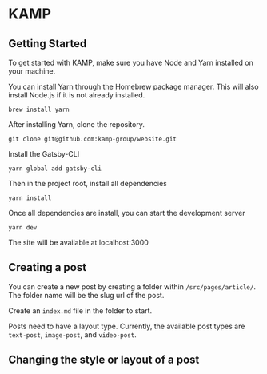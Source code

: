 # KAMP

## Getting Started

To get started with KAMP, make sure you have Node and Yarn installed on your machine.

You can install Yarn through the Homebrew package manager. This will also install Node.js if it is not already installed.

```
brew install yarn
```

After installing Yarn, clone the repository.

```
git clone git@github.com:kamp-group/website.git
```

Install the Gatsby-CLI

```
yarn global add gatsby-cli
```

Then in the project root, install all dependencies

```
yarn install
```

Once all dependencies are install, you can start the development server

```
yarn dev
```

The site will be available at localhost:3000

## Creating a post

You can create a new post by creating a folder within `/src/pages/article/`. The folder name will be the slug url of the post.

Create an `index.md` file in the folder to start.

Posts need to have a layout type. Currently, the available post types are `text-post`, `image-post`, and `video-post`.

## Changing the style or layout of a post
